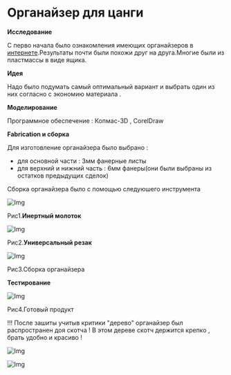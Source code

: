 # Oрганайзер для цанги

**Исследование**

С перво начала было ознакомления имеющих органайзеров в [интернете](https://www.google.com/search?q=organizer+for+collet&rlz=1C1GCEA_enUZ944UZ944&oq=organizer+for+collet&gs_lcrp=EgZjaHJvbWUyBggAEEUYOTIGCAEQRRg8MgYIAhBFGDwyBggDEEUYPNIBCTIxOTc3ajFqN6gCALACAA&sourceid=chrome&ie=UTF-8&bshm=rimc/1).Результаты почти были похожи друг на друга.Многие были из пластмассы в виде ящика.

**Идея**

Надо было подумать самый оптимальный вариант и выбрать один из них согласно с экономию материала .


**Моделирование**

Программное обеспечение : Копмас-3D , CorelDraw

**Fabrication и сборка**

Для изготовление органайзера было выбрано :

- для основной части : 3мм фанерные листы  
- для верхний и нижний часть : 6мм фанеры(они были выбраны из остатков предыдущих сделок)

 Сборка органайзера было с помощью следуюшего инструмента

![Img](IMG_7352.JPG)

Рис1.**Инертный молоток**

![Img](IMG_7351.JPG)

Рис2.**Универсальный резак**
  

![Img](photo_2023-10-06_19-21-16.jpg)

Рис3.Сборка органайзера

 **Тестирование**

![Img](photo_2023-10-07_02-31-35.jpg)

Рис4.Готовый продукт

!!! После зашиты учитыв критики "дерево" органайзер был распространен доя скотча ! В этом дереве скотч держится крепко , брать удобно и красиво !

![Img](photo_2.jpg)

![Img](photo_3.jpg)





